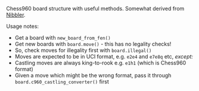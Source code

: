 Chess960 board structure with useful methods. Somewhat derived from [Nibbler](https://github.com/rooklift/nibbler).

Usage notes:

* Get a board with `new_board_from_fen()`
* Get new boards with `board.move()` - this has no legality checks!
* So, check moves for illegality first with `board.illegal()`
* Moves are expected to be in UCI format, e.g. `e2e4` and `e7e8q` etc, *except:*
* Castling moves are always king-to-rook e.g. `e1h1` (which is Chess960 format)
* Given a move which might be the wrong format, pass it through `board.c960_castling_converter()` first

